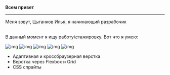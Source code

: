  <b>Всем привет</b>
___
Меня зовут, Цыганков Илья, я начинающий разрабочик

<br>
В данный момент я ищу работу\стажировку. Вот что я умею:

![img](https://github.com/iJustified/icons/blob/main/img/icons8-html-5.svg) ![img](https://github.com/iJustified/icons/blob/main/img/icons8-css3.svg) ![img](https://github.com/iJustified/icons/blob/main/img/icons8-javascript.svg) ![img](https://github.com/iJustified/icons/blob/main/img/icons8-sass.svg) ![img](https://github.com/iJustified/icons/blob/main/img/icons8-gulp.svg)

- Адаптивная и кроссбраузерная верстка
- Верстка через Flexbox и Grid
- CSS спрайты
